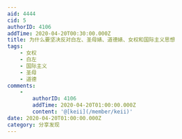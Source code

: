 ```yaml
---
aid: 4444
cid: 5
authorID: 4106
addTime: 2020-04-20T00:30:00.000Z
title: 为什么要坚决反对白左、圣母婊、道德婊、女权和国际主义思想
tags:
    - 女权
    - 白左
    - 国际主义
    - 圣母
    - 道德
comments:
    -
        authorID: 4106
        addTime: 2020-04-20T01:00:00.000Z
        content: '@[keii](/member/keii)'
date: 2020-04-20T01:00:00.000Z
category: 分享发现
---
```



